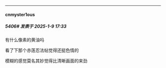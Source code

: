 ﻿
*****

####  cnmyster1ous  
##### 5406#       发表于 2025-1-9 17:33

有什么像素的黄油吗

看了下那个赤莲忍法帖觉得还挺色情的

模糊的感觉莫名其妙觉得比清晰画面的来劲

